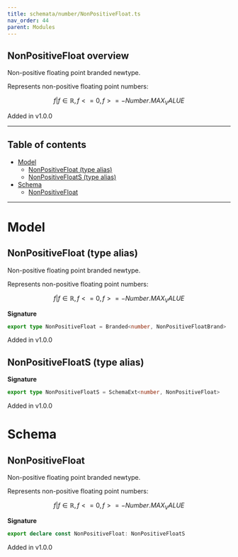 ```yaml
---
title: schemata/number/NonPositiveFloat.ts
nav_order: 44
parent: Modules
---
```


## NonPositiveFloat overview

Non-positive floating point branded newtype.

Represents non-positive floating point numbers:

```math
 { f | f ∈ ℝ, f <= 0, f >= -Number.MAX_VALUE }
```

Added in v1.0.0

---

<h2 class="text-delta">Table of contents</h2>

- [Model](#model)
  - [NonPositiveFloat (type alias)](#nonpositivefloat-type-alias)
  - [NonPositiveFloatS (type alias)](#nonpositivefloats-type-alias)
- [Schema](#schema)
  - [NonPositiveFloat](#nonpositivefloat)

---

# Model

## NonPositiveFloat (type alias)

Non-positive floating point branded newtype.

Represents non-positive floating point numbers:

```math
 { f | f ∈ ℝ, f <= 0, f >= -Number.MAX_VALUE }
```

**Signature**

```ts
export type NonPositiveFloat = Branded<number, NonPositiveFloatBrand>
```

Added in v1.0.0

## NonPositiveFloatS (type alias)

**Signature**

```ts
export type NonPositiveFloatS = SchemaExt<number, NonPositiveFloat>
```

Added in v1.0.0

# Schema

## NonPositiveFloat

Non-positive floating point branded newtype.

Represents non-positive floating point numbers:

```math
 { f | f ∈ ℝ, f <= 0, f >= -Number.MAX_VALUE }
```

**Signature**

```ts
export declare const NonPositiveFloat: NonPositiveFloatS
```

Added in v1.0.0
